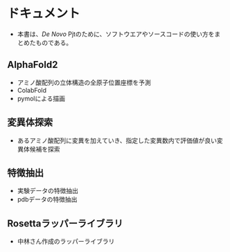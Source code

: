 # ドキュメント
- 本書は、_De Novo_ Pjtのために、ソフトウエアやソースコードの使い方をまとめたものである。

## AlphaFold2
- アミノ酸配列の立体構造の全原子位置座標を予測
- ColabFold
- pymolによる描画

## 変異体探索
- あるアミノ酸配列に変異を加えていき、指定した変異数内で評価値が良い変異体候補を探索

## 特徴抽出
- 実験データの特徴抽出
- pdbデータの特徴抽出

## Rosettaラッパーライブラリ
- 中林さん作成のラッパーライブラリ
